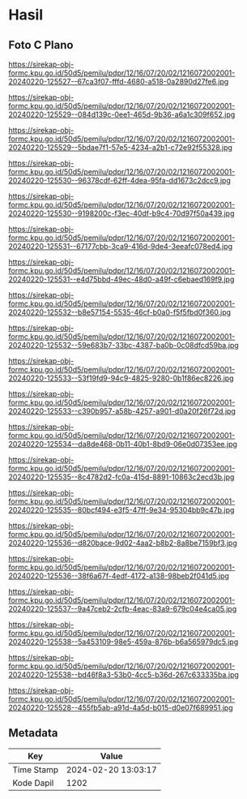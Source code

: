 # Hasil

## Foto C Plano

https://sirekap-obj-formc.kpu.go.id/50d5/pemilu/pdpr/12/16/07/20/02/1216072002001-20240220-125527--67ca3f07-fffd-4680-a518-0a2890d27fe6.jpg

https://sirekap-obj-formc.kpu.go.id/50d5/pemilu/pdpr/12/16/07/20/02/1216072002001-20240220-125529--084d139c-0ee1-465d-9b36-a6a1c309f652.jpg

https://sirekap-obj-formc.kpu.go.id/50d5/pemilu/pdpr/12/16/07/20/02/1216072002001-20240220-125529--5bdae7f1-57e5-4234-a2b1-c72e92f55328.jpg

https://sirekap-obj-formc.kpu.go.id/50d5/pemilu/pdpr/12/16/07/20/02/1216072002001-20240220-125530--96378cdf-62ff-4dea-95fa-dd1673c2dcc9.jpg

https://sirekap-obj-formc.kpu.go.id/50d5/pemilu/pdpr/12/16/07/20/02/1216072002001-20240220-125530--9198200c-f3ec-40df-b9c4-70d97f50a439.jpg

https://sirekap-obj-formc.kpu.go.id/50d5/pemilu/pdpr/12/16/07/20/02/1216072002001-20240220-125531--67177cbb-3ca9-416d-9de4-3eeafc078ed4.jpg

https://sirekap-obj-formc.kpu.go.id/50d5/pemilu/pdpr/12/16/07/20/02/1216072002001-20240220-125531--e4d75bbd-49ec-48d0-a49f-c6ebaed169f9.jpg

https://sirekap-obj-formc.kpu.go.id/50d5/pemilu/pdpr/12/16/07/20/02/1216072002001-20240220-125532--b8e57154-5535-46cf-b0a0-f5f5fbd0f360.jpg

https://sirekap-obj-formc.kpu.go.id/50d5/pemilu/pdpr/12/16/07/20/02/1216072002001-20240220-125532--59e683b7-33bc-4387-ba0b-0c08dfcd59ba.jpg

https://sirekap-obj-formc.kpu.go.id/50d5/pemilu/pdpr/12/16/07/20/02/1216072002001-20240220-125533--53f19fd9-94c9-4825-9280-0b1f86ec8226.jpg

https://sirekap-obj-formc.kpu.go.id/50d5/pemilu/pdpr/12/16/07/20/02/1216072002001-20240220-125533--c390b957-a58b-4257-a901-d0a20f26f72d.jpg

https://sirekap-obj-formc.kpu.go.id/50d5/pemilu/pdpr/12/16/07/20/02/1216072002001-20240220-125534--da8de468-0b11-40b1-8bd9-06e0d07353ee.jpg

https://sirekap-obj-formc.kpu.go.id/50d5/pemilu/pdpr/12/16/07/20/02/1216072002001-20240220-125535--8c4782d2-fc0a-415d-8891-10863c2ecd3b.jpg

https://sirekap-obj-formc.kpu.go.id/50d5/pemilu/pdpr/12/16/07/20/02/1216072002001-20240220-125535--80bcf494-e3f5-47ff-9e34-95304bb9c47b.jpg

https://sirekap-obj-formc.kpu.go.id/50d5/pemilu/pdpr/12/16/07/20/02/1216072002001-20240220-125536--d820bace-9d02-4aa2-b8b2-8a8be7159bf3.jpg

https://sirekap-obj-formc.kpu.go.id/50d5/pemilu/pdpr/12/16/07/20/02/1216072002001-20240220-125536--38f6a67f-4edf-4172-a138-98beb2f041d5.jpg

https://sirekap-obj-formc.kpu.go.id/50d5/pemilu/pdpr/12/16/07/20/02/1216072002001-20240220-125537--9a47ceb2-2cfb-4eac-83a9-679c04e4ca05.jpg

https://sirekap-obj-formc.kpu.go.id/50d5/pemilu/pdpr/12/16/07/20/02/1216072002001-20240220-125538--5a453109-98e5-459a-876b-b6a565979dc5.jpg

https://sirekap-obj-formc.kpu.go.id/50d5/pemilu/pdpr/12/16/07/20/02/1216072002001-20240220-125538--bd46f8a3-53b0-4cc5-b36d-267c633335ba.jpg

https://sirekap-obj-formc.kpu.go.id/50d5/pemilu/pdpr/12/16/07/20/02/1216072002001-20240220-125528--455fb5ab-a91d-4a5d-b015-d0e07f689951.jpg


## Metadata

| Key        | Value               |
| ---------- | ------------------- |
| Time Stamp | 2024-02-20 13:03:17 |
| Kode Dapil | 1202                |



